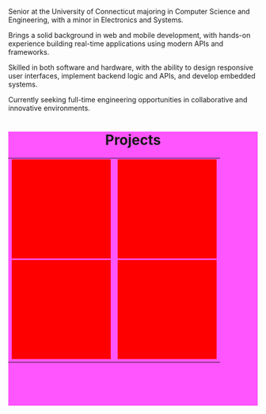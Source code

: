 Senior at the University of Connecticut majoring in Computer Science and Engineering, with a minor in Electronics and Systems.

Brings a solid background in web and mobile development, with hands-on experience building real-time applications using modern APIs and frameworks.

Skilled in both software and hardware, with the ability to design responsive user interfaces, implement backend logic and APIs, and develop embedded systems.

Currently seeking full-time engineering opportunities in collaborative and innovative environments.


<div style="text-align: center; background-color: #FF55FF">
  <h1>Projects</h1>
  <table width="500px" height="500px" style="margin: 0 auto;">
      <td style="vertical-align: top; width: 50%; height: 100%; text-align: center;">
        <img src="/Solid_red.png" width="100%" height="50%" /><br/>
        <img src="/Solid_red.png" width="100%" height="50%" /><br/>
      </td>
      <td style="vertical-align: top; width: 50%; height: 100%; text-align: center;">
        <img src="/Solid_red.png" width="100%" height="50%" /><br/>
        <img src="/Solid_red.png" width="100%" height="50%" /><br/>
      </td>
  </table>
</div>

